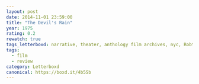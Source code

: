```yaml
---
layout: post 
date: 2014-11-01 23:59:00
title: "The Devil's Rain"
year: 1975
rating: 0.2
rewatch: true
tags_letterboxd: narrative, theater, anthology film archives, nyc, Robtober
tags:
  - film
  - review
category: Letterboxd
canonical: https://boxd.it/4b5Sb
---
```

